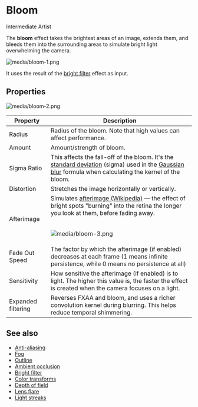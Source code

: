 # Bloom

<span class="badge text-bg-primary">Intermediate</span>
<span class="badge text-bg-success">Artist</span>

The **bloom** effect takes the brightest areas of an image, extends them, and bleeds them into the surrounding areas to simulate bright light overwhelming the camera.

![media/bloom-1.png](media/bloom-1.png)

It uses the result of the [bright filter](bright-filter.md) effect as input.

## Properties

![media/bloom-2.png](media/bloom-2.png)

| Property | Description |
| -------------- | ---- 
| Radius | Radius of the bloom. Note that high values can affect performance. |
| Amount | Amount/strength of bloom. |
| Sigma Ratio | This affects the fall-off of the bloom. It's the [standard deviation](http://en.wikipedia.org/wiki/Standard_deviation) (sigma) used in the [Gaussian blur](http://en.wikipedia.org/wiki/Gaussian_blur) formula when calculating the kernel of the bloom. |
| Distortion | Stretches the image horizontally or vertically. |
| Afterimage | Simulates [afterimage (Wikipedia)](http://en.wikipedia.org/wiki/Afterimage) — the effect of bright spots "burning" into the  retina the longer you look at them, before fading away.  <p><br>![media/bloom-3.png](media/bloom-3.png) |
| Fade Out Speed | The factor by which the afterimage (if enabled) decreases at each frame (1 means infinite persistence, while 0 means no persistence at all) |
| Sensitivity | How sensitive the afterimage (if enabled) is to light. The higher this value is, the faster the effect is created when the camera focuses on a light. |
| Expanded filtering | Reverses FXAA and bloom, and uses a richer convolution kernel during blurring. This helps reduce temporal shimmering. |

## See also

* [Anti-aliasing](anti-aliasing.md)
* [Fog](fog.md)
* [Outline](outline.md)
* [Ambient occlusion](ambient-occlusion.md)
* [Bright filter](bright-filter.md)
* [Color transforms](color-transforms/index.md)
* [Depth of field](depth-of-field.md)
* [Lens flare](lens-flare.md)
* [Light streaks](light-streaks.md)